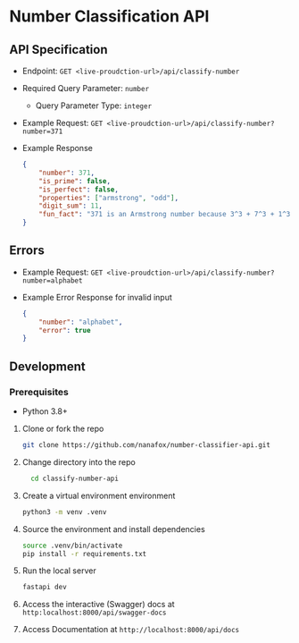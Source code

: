 # Number Classification API

## API Specification

- Endpoint: `GET <live-proudction-url>/api/classify-number`
- Required Query Parameter: `number`
  - Query Parameter Type: `integer`
- Example Request: `GET <live-proudction-url>/api/classify-number?number=371`
- Example Response

  ```json
  {
      "number": 371,
      "is_prime": false,
      "is_perfect": false,
      "properties": ["armstrong", "odd"],
      "digit_sum": 11,
      "fun_fact": "371 is an Armstrong number because 3^3 + 7^3 + 1^3 = 371"
  }
  ```

## Errors

- Example Request: `GET <live-proudction-url>/api/classify-number?number=alphabet`
- Example Error Response for invalid input

  ```json
  {
      "number": "alphabet",
      "error": true
  }
  ```

## Development

### Prerequisites

- Python 3.8+

1. Clone or fork the repo

    ```bash
    git clone https://github.com/nanafox/number-classifier-api.git 
    ```

2. Change directory into the repo

    ```bash
      cd classify-number-api
    ```

3. Create a virtual environment environment

    ```bash
    python3 -m venv .venv
    ```

4. Source the environment and install dependencies

    ```bash
    source .venv/bin/activate
    pip install -r requirements.txt
    ```

5. Run the local server

    ```bash
    fastapi dev
    ```

6. Access the interactive (Swagger) docs at `http:localhost:8000/api/swagger-docs`

7. Access Documentation at `http://localhost:8000/api/docs`
